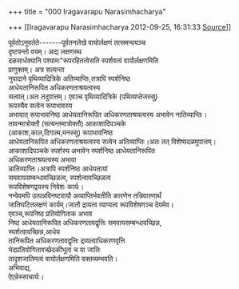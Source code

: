 +++
title = "000 Iragavarapu Narasimhacharya"

+++
[[Iragavarapu Narasimhacharya	2012-09-25, 16:31:33 [Source](https://groups.google.com/g/bvparishat/c/_64quhC-n8s)]]



पूर्वतोऽनुवर्तते-------पूर्वतनलेखे वायोर्लक्षणं तत्समन्वयञ्च  
दृष्टवन्तो वयम्। अद्य लक्षणस्थ  
दळसार्धक्यानि पश्यामः"रूपरहितत्वेसति स्पर्शवत्वं वायोर्लक्षणमिति  
प्रागुक्तम्। अत्र सत्यन्ता  
नुपादाने पृथिव्यादित्रिके अतिव्याप्तिः,तत्रापि स्पर्शनिष्ठ  
आधेयतानिरूपित अधिकरणताश्रयत्वस्य  
सत्वात्।अतः तदुपात्तम्। एवञ्च पृथिव्यादित्रिके (पथिव्यप्तेजस्सु)  
रूपस्यैव सत्वेन रूपाभावस्य  
अभावात् रूपाभावनिष्ठ आधेयतानिरूपित अधिकरणताश्रयत्वस्य अभावेन नातिव्याप्तिः।  
तावन्मात्रोक्तौ (सत्यन्तमात्रोक्तौ) आकाशादिपञ्चके  
(आकाश,काल,दिगात्म,मनस्सु) रूपाभावनिष्ठ  
आधेयतानिरूपित अधिकरणताश्रयत्वस्य सत्वेन अतिव्याप्तिः।अतः तत् विशेष्यदळमुपात्तम्।  
आकाशादिपञ्चके स्पर्शस्य अभावेन स्पर्शनिष्ठ आधेयतानिरूपित  
अधिकरणताश्रयत्वस्य अभावा  
न्नातिव्याप्तिः।अत्रापि स्पर्शनिष्ठ आधेयतायां  
समवायसम्बन्धावच्छिन्नत्व, स्पर्शत्वावच्छिन्नत्व  
रूपविशेषणद्वयस्य निवेशः कार्यः।  
नन्वेवमपि उत्पन्नविनष्टवायौ अव्याप्तिर्भवतीति कारणेन तन्निवारणार्थं  
जातिघटितलक्षणं कार्यम्।जातौ द्रव्यत्व व्याप्यत्व रूपविशेषणञ्च देयमेव।  
एवञ्च,रूपनिष्ठ प्रतियोगिताक अभाव  
निष्ठ आधेयतानिरूपित अधिकरणतावद्वृत्तिः समवायसम्बन्धावच्छिन्न,  
स्पर्शत्वावच्छिन्न,आधेय  
तानिरूपित अधिकरणतावद्वृत्तिः द्रव्यत्वाधिकरणवृत्ति  
भेदप्रतियोगितावच्छेदकीभूता च या जातिः  
तादृशजातिमत्वं वायोर्लक्षणमिति वक्तव्यम्भवति।  
अभिवाद्य,  
ऐएन्नेस्साचार्यः।  

